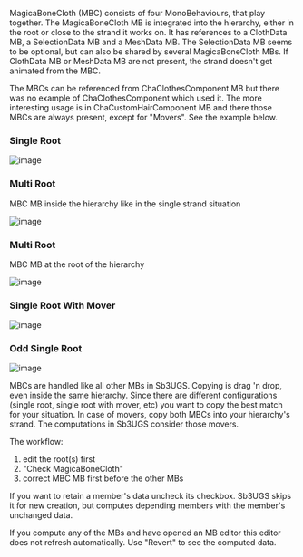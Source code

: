 MagicaBoneCloth (MBC) consists of four MonoBehaviours, that play together. The MagicaBoneCloth MB is integrated into the hierarchy, either in the root or close to the strand it works on. It has references to a ClothData MB, a SelectionData MB and a MeshData MB. The SelectionData MB seems to be optional, but can also be shared by several MagicaBoneCloth MBs. If ClothData MB or MeshData MB are not present, the strand doesn't get animated from the MBC.

The MBCs can be referenced from ChaClothesComponent MB but there was no example of ChaClothesComponent which used it. The more interesting usage is in ChaCustomHairComponent MB and there those MBCs are always present, except for "Movers". See the example below.


### Single Root

![image](https://github.com/enimaroah-cubic/Sb3UGS/assets/104311725/ad8c9244-6a61-40bc-b87b-5d924a397f07)



### Multi Root

MBC MB inside the hierarchy like in the single strand situation


![image](https://github.com/enimaroah-cubic/Sb3UGS/assets/104311725/1ff09f94-7428-4b95-b6fd-bfca04b3ce68)



### Multi Root

MBC MB at the root of the hierarchy


![image](https://github.com/enimaroah-cubic/Sb3UGS/assets/104311725/480f57fd-2d98-497a-9e2d-8382d7029892)



### Single Root With Mover

![image](https://github.com/enimaroah-cubic/Sb3UGS/assets/104311725/d3fdc6d0-64f4-4241-a11c-4d27da04d506)



### Odd Single Root

![image](https://github.com/enimaroah-cubic/Sb3UGS/assets/104311725/b14717c2-7b33-4b1f-b689-66a2957bb052)



MBCs are handled like all other MBs in Sb3UGS. Copying is drag 'n drop, even inside the same hierarchy. Since there are different configurations (single root, single root with mover, etc) you want to copy the best match for your situation. In case of movers, copy both MBCs into your hierarchy's strand. The computations in Sb3UGS consider those movers.

The workflow:
1. edit the root(s) first
2. "Check MagicaBoneCloth"
3. correct MBC MB first before the other MBs

If you want to retain a member's data uncheck its checkbox. Sb3UGS skips it for new creation, but computes depending members with the member's unchanged data.

If you compute any of the MBs and have opened an MB editor this editor does not refresh automatically. Use "Revert" to see the computed data.